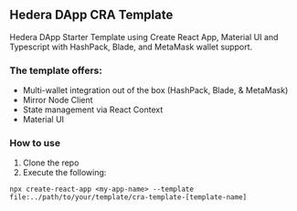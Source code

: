 ## Hedera DApp CRA Template
Hedera DApp Starter Template using Create React App, Material UI and Typescript with HashPack, Blade, and MetaMask wallet support.

### The template offers:
* Multi-wallet integration out of the box (HashPack, Blade, & MetaMask)
* Mirror Node Client
* State management via React Context
* Material UI

### How to use
1. Clone the repo
2. Execute the following:

```npx create-react-app <my-app-name> --template file:../path/to/your/template/cra-template-[template-name] ```
